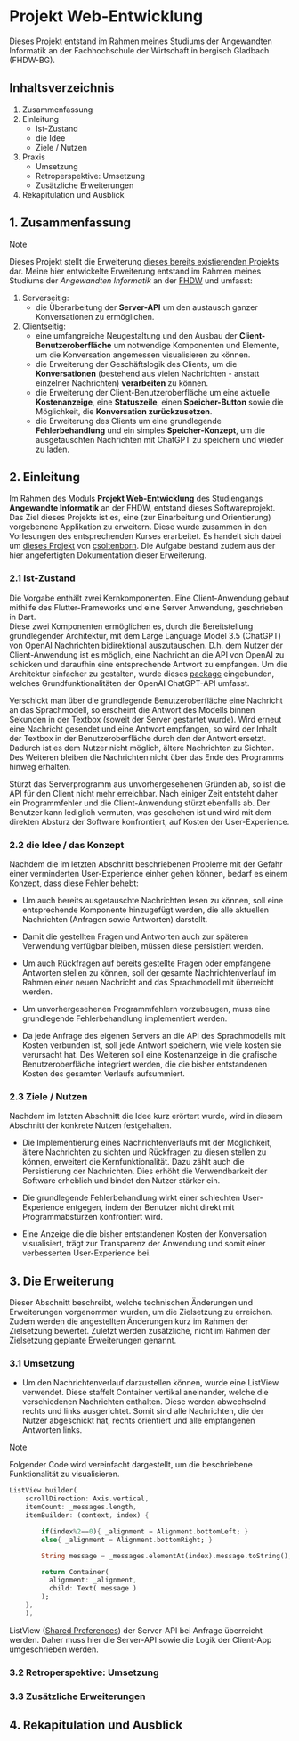 # Projekt Web-Entwicklung
Dieses Projekt entstand im Rahmen meines Studiums der Angewandten Informatik an der Fachhochschule der Wirtschaft in bergisch Gladbach (FHDW-BG).

## Inhaltsverzeichnis
1. Zusammenfassung
2. Einleitung
    - Ist-Zustand
    - die Idee
    - Ziele / Nutzen
3. Praxis
    - Umsetzung
    - Retroperspektive: Umsetzung
    - Zusätzliche Erweiterungen
4. Rekapitulation und Ausblick

## 1. Zusammenfassung
> [!NOTE] 
> Dieses Projekt stellt die Erweiterung [dieses bereits existierenden Projekts](https://github.com/csoltenborn/web_entwicklung_BFAX422A/tree/master) dar.
Meine hier entwickelte Erweiterung entstand im Rahmen meines Studiums der _Angewandten Informatik_ an der [FHDW](https://www.fhdw.de) und umfasst:
1. Serverseitig:
    - die Überarbeitung der __Server-API__ um den austausch ganzer Konversationen zu ermöglichen.
2. Clientseitig: 
    - eine umfangreiche Neugestaltung und den Ausbau der __Client-Benutzeroberfläche__ um notwendige Komponenten und Elemente, um die Konversation angemessen visualisieren zu können.
    - die Erweiterung der Geschäftslogik des Clients, um die __Konversationen__ (bestehend aus vielen Nachrichten - anstatt einzelner Nachrichten) __verarbeiten__ zu können.
    - die Erweiterung der Client-Benutzeroberfläche um eine aktuelle __Kostenanzeige__, eine __Statuszeile__, einen __Speicher-Button__ sowie die Möglichkeit, die __Konversation zurückzusetzen__.
    - die Erweiterung des Clients um eine grundlegende __Fehlerbehandlung__ und ein simples __Speicher-Konzept__, um die ausgetauschten Nachrichten mit ChatGPT zu speichern und wieder zu laden.


## 2. Einleitung
Im Rahmen des Moduls __Projekt Web-Entwicklung__ des Studiengangs __Angewandte Informatik__ an der FHDW, entstand dieses Softwareprojekt. Das Ziel dieses Projekts ist es, eine (zur Einarbeitung und Orientierung) vorgebenene Applikation zu erweitern. 
Diese wurde zusammen in den Vorlesungen des entsprechenden Kurses erarbeitet. Es handelt sich dabei um [dieses Projekt](https://github.com/csoltenborn/web_entwicklung_BFAX422A/tree/master) von [csoltenborn](github.com/csoltenborn). 
Die Aufgabe bestand zudem aus der hier angefertigten Dokumentation dieser Erweiterung.

### 2.1 Ist-Zustand
Die Vorgabe enthält zwei Kernkomponenten. Eine Client-Anwendung gebaut mithilfe des Flutter-Frameworks und eine Server Anwendung, geschrieben in Dart.  
Diese zwei Komponenten ermöglichen es, durch die Bereitstellung grundlegender Architektur, mit dem Large Language Model 3.5 (ChatGPT) von OpenAI Nachrichten bidirektional auszutauschen. D.h. dem Nutzer der Client-Anwendung ist es möglich, eine Nachricht an die API von OpenAI zu schicken und daraufhin eine entsprechende Antwort zu empfangen. Um die Architektur einfacher zu gestalten, wurde dieses [package](https://pub.dev/packages/chat_gpt_sdk) eingebunden, welches Grundfunktionalitäten der OpenAI
ChatGPT-API umfasst.

Verschickt man über die grundlegende Benutzeroberfläche eine Nachricht an das Sprachmodell, so erscheint die Antwort des Modells  binnen Sekunden in der Textbox (soweit der Server gestartet wurde). Wird erneut eine Nachricht gesendet und eine Antwort empfangen, so wird der Inhalt der Textbox in der Benutzeroberfläche durch den der Antwort ersetzt. Dadurch ist es dem Nutzer nicht
möglich, ältere Nachrichten zu Sichten. 
Des Weiteren bleiben die Nachrichten nicht über das Ende des Programms hinweg erhalten.

Stürzt das Serverprogramm aus unvorhergesehenen Gründen ab, so ist die API für den Client nicht mehr erreichbar. Nach einiger Zeit entsteht daher ein Programmfehler und die Client-Anwendung stürzt ebenfalls ab. 
Der Benutzer kann lediglich vermuten, was geschehen ist und wird mit dem direkten Absturz der Software konfrontiert, auf Kosten der User-Experience.

### 2.2 die Idee / das Konzept
Nachdem die im letzten Abschnitt beschriebenen Probleme mit der Gefahr einer verminderten User-Experience einher gehen können,
bedarf es einem Konzept, dass diese Fehler behebt:

- Um auch bereits ausgetauschte Nachrichten lesen zu können, soll eine entsprechende Komponente hinzugefügt werden, die alle aktuellen Nachrichten (Anfragen sowie Antworten) darstellt.

- Damit die gestellten Fragen und Antworten auch zur späteren Verwendung verfügbar bleiben, müssen diese persistiert werden.

- Um auch Rückfragen auf bereits gestellte Fragen oder empfangene Antworten stellen zu können, soll der gesamte Nachrichtenverlauf im Rahmen einer neuen Nachricht and das Sprachmodell mit überreicht werden.

- Um unvorhergesehenen Programmfehlern vorzubeugen, muss eine grundlegende Fehlerbehandlung implementiert werden.

- Da jede Anfrage des eigenen Servers an die API des Sprachmodells mit Kosten verbunden ist, soll jede Antwort speichern, wie viele kosten sie verursacht hat. Des Weiteren soll eine Kostenanzeige in die grafische Benutzeroberfläche integriert werden, die die bisher entstandenen Kosten des gesamten Verlaufs aufsummiert.

### 2.3 Ziele / Nutzen
Nachdem im letzten Abschnitt die Idee kurz erörtert wurde, wird in diesem Abschnitt der konkrete Nutzen festgehalten.

- Die Implementierung eines Nachrichtenverlaufs mit der Möglichkeit, ältere Nachrichten zu sichten und Rückfragen zu diesen stellen zu können, erweitert die Kernfunktionalität. Dazu zählt auch die Persistierung der Nachrichten. Dies erhöht die Verwendbarkeit der Software erheblich und bindet den Nutzer stärker ein.

- Die grundlegende Fehlerbehandlung wirkt einer schlechten User-Experience entgegen, indem der Benutzer nicht direkt mit Programmabstürzen konfrontiert wird.

- Eine Anzeige die die bisher entstandenen Kosten der Konversation visualisiert, trägt zur Transparenz der Anwendung und somit einer verbesserten User-Experience bei.

## 3. Die Erweiterung
Dieser Abschnitt beschreibt, welche technischen Änderungen und Erweiterungen vorgenommen wurden, um die Zielsetzung zu erreichen.
Zudem werden die angestellten Änderungen kurz im Rahmen der Zielsetzung bewertet. Zuletzt werden zusätzliche, nicht im Rahmen der Zielsetzung geplante Erweiterungen genannt.

### 3.1 Umsetzung

- Um den Nachrichtenverlauf darzustellen können, wurde eine ListView verwendet. Diese staffelt Container vertikal aneinander, welche die verschiedenen Nachrichten enthalten. Diese werden abwechselnd rechts und links ausgerichtet. Somit sind alle Nachrichten, die der Nutzer abgeschickt hat, rechts orientiert und alle empfangenen Antworten links. 
> [!NOTE]
> Folgender Code wird vereinfacht dargestellt, um die beschriebene Funktionalität zu visualisieren.
```dart
ListView.builder(
    scrollDirection: Axis.vertical,
    itemCount: _messages.length,
    itemBuilder: (context, index) {

        if(index%2==0){ _alignment = Alignment.bottomLeft; } 
        else{ _alignment = Alignment.bottomRight; }

        String message = _messages.elementAt(index).message.toString();

        return Container(
          alignment: _alignment,
          child: Text( message )
        );
    },
    ),
```

ListView
([Shared Preferences](https://pub.dev/packages/shared_preferences))
der Server-API bei Anfrage überreicht werden. Daher muss hier die Server-API sowie die Logik der Client-App umgeschrieben werden.


### 3.2 Retroperspektive: Umsetzung

### 3.3 Zusätzliche Erweiterungen

## 4. Rekapitulation und Ausblick
